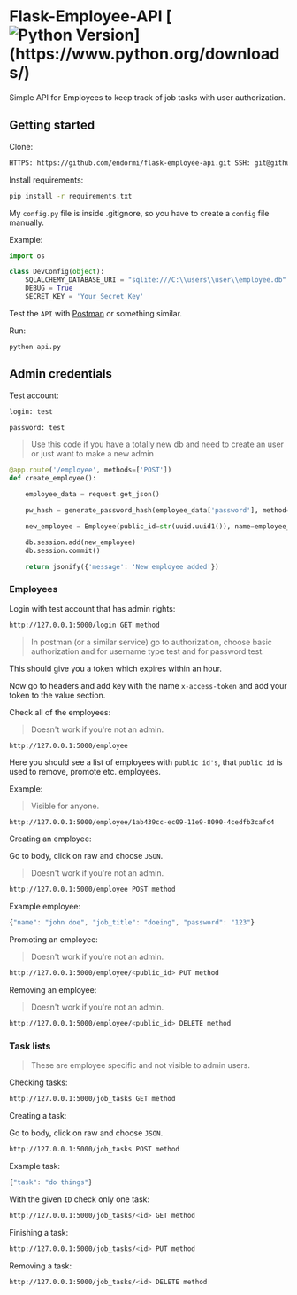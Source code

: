 # Flask-Employee-API [![Python Version](https://img.shields.io/badge/python-3.6.1-brightgreen.svg?)](https://www.python.org/downloads/)

Simple API for Employees to keep track of job tasks with user authorization.

## Getting started

Clone:

```sh
HTTPS: https://github.com/endormi/flask-employee-api.git SSH: git@github.com:endormi/flask-employee-api.git
```

Install requirements:

```sh
pip install -r requirements.txt
```

My `config.py` file is inside .gitignore, so you have to create a `config` file manually.

Example:

```python
import os

class DevConfig(object):
    SQLALCHEMY_DATABASE_URI = "sqlite:///C:\\users\\user\\employee.db"
    DEBUG = True
    SECRET_KEY = 'Your_Secret_Key'
```

Test the `API` with [Postman](https://www.getpostman.com/) or something similar.

Run:

```
python api.py
```

## Admin credentials

Test account:

```sh
login: test

password: test
```

> Use this code if you have a totally new db and need to create an user or just want to make a new admin

```python
@app.route('/employee', methods=['POST'])
def create_employee():

    employee_data = request.get_json()

    pw_hash = generate_password_hash(employee_data['password'], method='sha256')

    new_employee = Employee(public_id=str(uuid.uuid1()), name=employee_data['name'], job_title=employee_data['job_title'], password=pw_hash, admin=True)

    db.session.add(new_employee)
    db.session.commit()

    return jsonify({'message': 'New employee added'})
```

### Employees

Login with test account that has admin rights:

```sh
http://127.0.0.1:5000/login GET method
```

> In postman (or a similar service) go to authorization, choose basic authorization and for username type test and for password test.

This should give you a token which expires within an hour.

Now go to headers and add key with the name `x-access-token` and add your token to the value section.

Check all of the employees:

> Doesn't work if you're not an admin.

```
http://127.0.0.1:5000/employee
```

Here you should see a list of employees with `public id's`, that `public id` is used to remove, promote etc. employees.

Example:

> Visible for anyone.

```sh
http://127.0.0.1:5000/employee/1ab439cc-ec09-11e9-8090-4cedfb3cafc4
```

Creating an employee:

Go to body, click on raw and choose `JSON`.

> Doesn't work if you're not an admin.

```sh
http://127.0.0.1:5000/employee POST method
```

Example employee:

```js
{"name": "john doe", "job_title": "doeing", "password": "123"}
```

Promoting an employee:

> Doesn't work if you're not an admin.

```sh
http://127.0.0.1:5000/employee/<public_id> PUT method
```

Removing an employee:

> Doesn't work if you're not an admin.

```sh
http://127.0.0.1:5000/employee/<public_id> DELETE method
```

### Task lists

> These are employee specific and not visible to admin users.

Checking tasks:

```sh
http://127.0.0.1:5000/job_tasks GET method
```

Creating a task:

Go to body, click on raw and choose `JSON`.

```sh
http://127.0.0.1:5000/job_tasks POST method
```

Example task:

```js
{"task": "do things"}
```

With the given `ID` check only one task:

```sh
http://127.0.0.1:5000/job_tasks/<id> GET method
```

Finishing a task:

```sh
http://127.0.0.1:5000/job_tasks/<id> PUT method
```

Removing a task:

```sh
http://127.0.0.1:5000/job_tasks/<id> DELETE method
```
